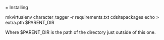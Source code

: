 = Installing

mkvirtualenv character_tagger -r requirements.txt
cdsitepackages
echo > extra.pth $PARENT_DIR

Where $PARENT_DIR is the path of the directory just outside of this one.